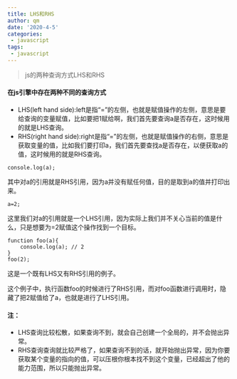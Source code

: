 ```yaml
---
title: LHS和RHS
author: qm
date: '2020-4-5'
categories:
 - javascript
tags:
 - javascript
---
```




> js的两种查询方式LHS和RHS

#### 在js引擎中存在两种不同的查询方式

- LHS(left hand side):left是指“=”的左侧，也就是赋值操作的左侧，意思是要给查询的变量赋值，比如要把1赋给啊，我们首先要查询a是否存在，这时候用的就是LHS查询。
- RHS(right hand side):right是指“=”的左侧，也就是赋值操作的右侧，意思是获取变量的值，比如我们要打印a，我们首先要查找a是否存在，以便获取a的值，这时候用的就是RHS查询。

```
console.log(a);
```
其中对a的引用就是RHS引用，因为a并没有赋任何值，目的是取到a的值并打印出来。

```
a=2;
```
这里我们对a的引用就是一个LHS引用，因为实际上我们并不关心当前的值是什么，只是想要为=2赋值这个操作找到一个目标。

```
function foo(a){
    console.log(a); // 2
}
foo(2);
```
这是一个既有LHS又有RHS引用的例子。

这个例子中，执行函数foo的时候进行了RHS引用，而对foo函数进行调用时，隐藏了把2赋值给了a，也就是进行了LHS引用。

#### 注：

- LHS查询比较松散，如果查询不到，就会自己创建一个全局的，并不会抛出异常。
- RHS查询查询就比较严格了，如果查询不到的话，就开始抛出异常，因为你要获取某个变量的指向的值，可以压根你根本找不到这个变量，已经超出了他的能力范围，所以只能抛出异常。
